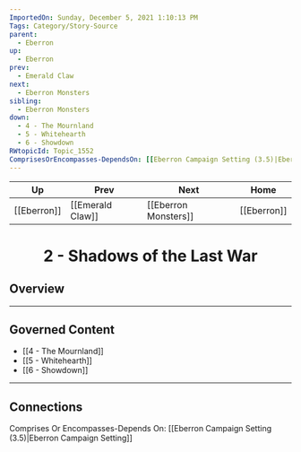 ```yaml
---
ImportedOn: Sunday, December 5, 2021 1:10:13 PM
Tags: Category/Story-Source
parent:
  - Eberron
up:
  - Eberron
prev:
  - Emerald Claw
next:
  - Eberron Monsters
sibling:
  - Eberron Monsters
down:
  - 4 - The Mournland
  - 5 - Whitehearth
  - 6 - Showdown
RWtopicId: Topic_1552
ComprisesOrEncompasses-DependsOn: [[Eberron Campaign Setting (3.5)|Eberron Campaign Setting]]
---
```


| Up | Prev | Next | Home |
|----|------|------|------|
| [[Eberron]] | [[Emerald Claw]] | [[Eberron Monsters]] | [[Eberron]] |

# <center>2 - Shadows of the Last War</center>

## Overview


---
## Governed Content
- [[4 - The Mournland]]
- [[5 - Whitehearth]]
- [[6 - Showdown]]


---
## Connections
Comprises Or Encompasses-Depends On: [[Eberron Campaign Setting (3.5)|Eberron Campaign Setting]]
